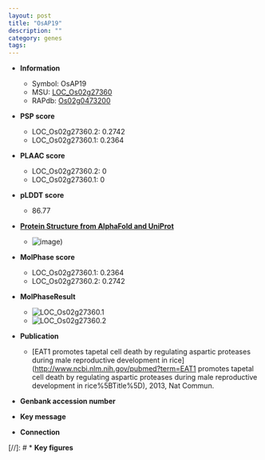 ```yaml
---
layout: post
title: "OsAP19"
description: ""
category: genes
tags: 
---
```


* **Information**  
    + Symbol: OsAP19  
    + MSU: [LOC_Os02g27360](http://rice.plantbiology.msu.edu/cgi-bin/ORF_infopage.cgi?orf=LOC_Os02g27360)  
    + RAPdb: [Os02g0473200](http://rapdb.dna.affrc.go.jp/viewer/gbrowse_details/irgsp1?name=Os02g0473200)  

* **PSP score**  
    + LOC_Os02g27360.2: 0.2742 
    + LOC_Os02g27360.1: 0.2364 

* **PLAAC score**  
    + LOC_Os02g27360.2: 0 
    + LOC_Os02g27360.1: 0 

* **pLDDT score**
    + 86.77

* **[Protein Structure from AlphaFold and UniProt](https://www.uniprot.org/uniprotkb/Q6K6I2/entry#structure)**
    + ![image](https://ricepsp.github.io/images/Q6/AF-Q6K6I2-F1.png))

* **MolPhase score**
    + LOC_Os02g27360.1: 0.2364
    + LOC_Os02g27360.2: 0.2742

* **MolPhaseResult**
    + ![LOC_Os02g27360.1](https://ricepsp.github.io/pictures/LOC_Os02g/LOC_Os02g27360.1.png)
    + ![LOC_Os02g27360.2](https://ricepsp.github.io/pictures/LOC_Os02g/LOC_Os02g27360.2.png)

* **Publication**  
    + [EAT1 promotes tapetal cell death by regulating aspartic proteases during male reproductive development in rice](http://www.ncbi.nlm.nih.gov/pubmed?term=EAT1 promotes tapetal cell death by regulating aspartic proteases during male reproductive development in rice%5BTitle%5D), 2013, Nat Commun.

* **Genbank accession number**  

* **Key message**  

* **Connection**  

[//]: # * **Key figures**  


